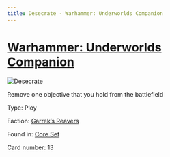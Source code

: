 ```yaml
---
title: Desecrate - Warhammer: Underworlds Companion
---
```


# [Warhammer: Underworlds Companion](https://guidokessels.github.io/wh-underworlds)

  

![Desecrate](https://warhammerunderworlds.com/wp-content/uploads/sites/6/2017/12/013_ENG-Desecrate.png)

Remove one objective that you hold from the battlefield

Type: Ploy

Faction: [Garrek’s Reavers](https://guidokessels.github.io/wh-underworlds/factions/garreks-reavers)

Found in: [Core Set](https://guidokessels.github.io/wh-underworlds/locations/core-set)

Card number: 13
